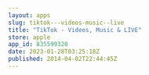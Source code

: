 ```yaml
---
layout: apps
slug: tiktok---videos-music--live
title: "TikTok - Videos, Music & LIVE"
store: apple
app_id: 835599320
date: 2023-01-28T03:25:18Z
published: 2014-04-02T22:44:45Z
---
```

